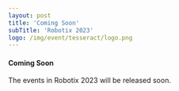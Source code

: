 ```yaml
---
layout: post
title: 'Coming Soon'
subTitle: 'Robotix 2023'
logo: /img/event/tesseract/logo.png
---
```


#### Coming Soon

The events in Robotix 2023 will be released soon.